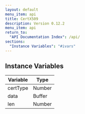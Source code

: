 ```yaml
---
layout: default
menu_item: api
title: CertX509
description: Version 0.12.2
menu_item: api
return_to:
  "API Documentation Index": /api/
sections:
  "Instance Variables": "#ivars"
---
```


## <a name="ivars"></a>Instance Variables

| Variable | Type |
| --- | --- |
| <a name="certType"></a>certType | Number |
| <a name="data"></a>data | Buffer |
| <a name="len"></a>len | Number |

